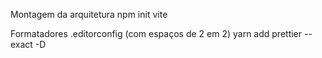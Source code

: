 Montagem da arquitetura
npm init vite

Formatadores
.editorconfig (com espaços de 2 em 2)
yarn add prettier --exact -D